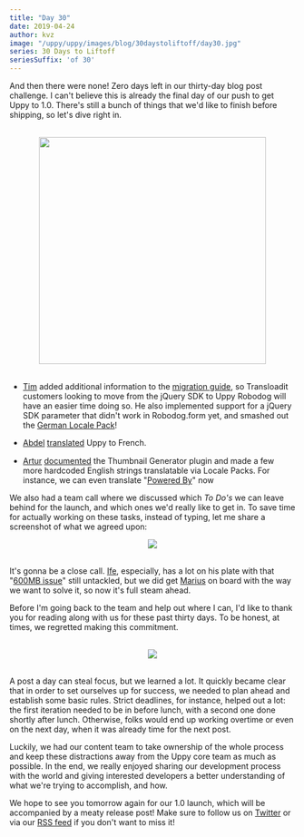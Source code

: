 ```yaml
---
title: "Day 30"
date: 2019-04-24
author: kvz
image: "/uppy/uppy/images/blog/30daystoliftoff/day30.jpg"
series: 30 Days to Liftoff
seriesSuffix: 'of 30'
---
```


And then there were none! Zero days left in our thirty-day blog post challenge. I can't believe this is already the final day of our push to get Uppy to 1.0. There's still a bunch of things that we'd like to finish before shipping, so let's dive right in.

<center><br /><img width="400" src="/uppy/images/blog/30daystoliftoff/day30.jpg"><br /><br /></center>

<!--more-->

- [Tim](https://github.com/tim-kos) added additional information to the [migration guide](/uppy/docs/robodog/form/#Migrating-From-the-jQuery-SDK), so Transloadit customers looking to move from the jQuery SDK to Uppy Robodog will have an easier time doing so. He also implemented support for a jQuery SDK parameter that didn't work in Robodog.form yet, and smashed out the [German Locale Pack](https://github.com/transloadit/uppy/pull/1475)!

- [Abdel](https://github.com/kiloreux) [translated](https://github.com/transloadit/uppy/pull/1481) Uppy to French. <img src="https://avatars1.githubusercontent.com/u/20061212?s=460&v=4" width="16" align="absmiddle">

- [Artur](https://github.com/arturi) [documented](https://github.com/transloadit/uppy/pull/1468) the Thumbnail Generator plugin and made a few more hardcoded English strings translatable via Locale Packs. For instance, we can even translate "[Powered By](https://github.com/transloadit/uppy/commit/6d36309b72b62e215caa172a6300a0f0c7083ce8)" now 

We also had a team call where we discussed which _To Do's_ we can leave behind for the launch, and which ones we'd really like to get in. To save time for actually working on these tasks, instead of typing, let me share a screenshot of what we agreed upon:

<center><a rel="noreferrer noopener" target="_blank" href="/uppy/images/blog/30daystoliftoff/2019-04-day30-board.png"><img src="/uppy/images/blog/30daystoliftoff/2019-04-day30-board.png"></a><br /><br /></center>

It's gonna be a close call. [Ife](https://github.com/ifedapoolarewaju), especially, has a lot on his plate with that "[600MB issue](https://github.com/tus/tus-js-client/issues/146)" still untackled, but we did get [Marius](https://github.com/Acconut) on board with the way we want to solve it, so now it's full steam ahead.

Before I'm going back to the team and help out where I can, I'd like to thank you for reading along with us for these past thirty days. To be honest, at times, we regretted making this commitment.

<center><br /><img src="/uppy/images/blog/30daystoliftoff/2019-04-day30-posts.png"><br /><br /></center>

A post a day can steal focus, but we learned a lot. It quickly became clear that in order to set ourselves up for success, we needed to plan ahead and establish some basic rules. Strict deadlines, for instance, helped out a lot: the first iteration needed to be in before lunch, with a second one done shortly after lunch. Otherwise, folks would end up working overtime or even on the next day, when it was already time for the next post. 

Luckily, we had our content team to take ownership of the whole process and keep these distractions away from the Uppy core team as much as possible. In the end, we really enjoyed sharing our development process with the world and giving interested developers a better understanding of what we're trying to accomplish, and how.

We hope to see you tomorrow again for our 1.0 launch, which will be accompanied by a meaty release post! Make sure to follow us on [Twitter](https://twitter.com/uppy_io) or via our [RSS feed](/uppy/atom.xml) if you don't want to miss it!


<!-- <center><img width="400" src="https://media.giphy.com/media/11syU6ZZ6PsGRO/giphy.gif"><br/><br/></center> -->
